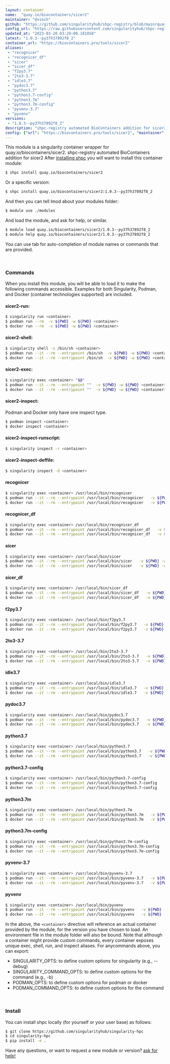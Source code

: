 ```yaml
---
layout: container
name:  "quay.io/biocontainers/sicer2"
maintainer: "@vsoch"
github: "https://github.com/singularityhub/shpc-registry/blob/main/quay.io/biocontainers/sicer2/container.yaml"
config_url: "https://raw.githubusercontent.com/singularityhub/shpc-registry/main/quay.io/biocontainers/sicer2/container.yaml"
updated_at: "2023-03-20 03:29:00.181058"
latest: "1.0.3--py37h37892f8_2"
container_url: "https://biocontainers.pro/tools/sicer2"
aliases:
 - "recognicer"
 - "recognicer_df"
 - "sicer"
 - "sicer_df"
 - "f2py3.7"
 - "2to3-3.7"
 - "idle3.7"
 - "pydoc3.7"
 - "python3.7"
 - "python3.7-config"
 - "python3.7m"
 - "python3.7m-config"
 - "pyvenv-3.7"
 - "pyvenv"
versions:
 - "1.0.3--py37h37892f8_2"
description: "shpc-registry automated BioContainers addition for sicer2"
config: {"url": "https://biocontainers.pro/tools/sicer2", "maintainer": "@vsoch", "description": "shpc-registry automated BioContainers addition for sicer2", "latest": {"1.0.3--py37h37892f8_2": "sha256:d5e957a3d4b01a6cbe55117151fbbd664d261524c1f367585b31c1123980cf9f"}, "tags": {"1.0.3--py37h37892f8_2": "sha256:d5e957a3d4b01a6cbe55117151fbbd664d261524c1f367585b31c1123980cf9f"}, "docker": "quay.io/biocontainers/sicer2", "aliases": {"recognicer": "/usr/local/bin/recognicer", "recognicer_df": "/usr/local/bin/recognicer_df", "sicer": "/usr/local/bin/sicer", "sicer_df": "/usr/local/bin/sicer_df", "f2py3.7": "/usr/local/bin/f2py3.7", "2to3-3.7": "/usr/local/bin/2to3-3.7", "idle3.7": "/usr/local/bin/idle3.7", "pydoc3.7": "/usr/local/bin/pydoc3.7", "python3.7": "/usr/local/bin/python3.7", "python3.7-config": "/usr/local/bin/python3.7-config", "python3.7m": "/usr/local/bin/python3.7m", "python3.7m-config": "/usr/local/bin/python3.7m-config", "pyvenv-3.7": "/usr/local/bin/pyvenv-3.7", "pyvenv": "/usr/local/bin/pyvenv"}}
---
```


This module is a singularity container wrapper for quay.io/biocontainers/sicer2.
shpc-registry automated BioContainers addition for sicer2
After [installing shpc](#install) you will want to install this container module:


```bash
$ shpc install quay.io/biocontainers/sicer2
```

Or a specific version:

```bash
$ shpc install quay.io/biocontainers/sicer2:1.0.3--py37h37892f8_2
```

And then you can tell lmod about your modules folder:

```bash
$ module use ./modules
```

And load the module, and ask for help, or similar.

```bash
$ module load quay.io/biocontainers/sicer2/1.0.3--py37h37892f8_2
$ module help quay.io/biocontainers/sicer2/1.0.3--py37h37892f8_2
```

You can use tab for auto-completion of module names or commands that are provided.

<br>

### Commands

When you install this module, you will be able to load it to make the following commands accessible.
Examples for both Singularity, Podman, and Docker (container technologies supported) are included.

#### sicer2-run:

```bash
$ singularity run <container>
$ podman run --rm  -v ${PWD} -w ${PWD} <container>
$ docker run --rm  -v ${PWD} -w ${PWD} <container>
```

#### sicer2-shell:

```bash
$ singularity shell -s /bin/sh <container>
$ podman run --it --rm --entrypoint /bin/sh  -v ${PWD} -w ${PWD} <container>
$ docker run --it --rm --entrypoint /bin/sh  -v ${PWD} -w ${PWD} <container>
```

#### sicer2-exec:

```bash
$ singularity exec <container> "$@"
$ podman run --it --rm --entrypoint ""  -v ${PWD} -w ${PWD} <container> "$@"
$ docker run --it --rm --entrypoint ""  -v ${PWD} -w ${PWD} <container> "$@"
```

#### sicer2-inspect:

Podman and Docker only have one inspect type.

```bash
$ podman inspect <container>
$ docker inspect <container>
```

#### sicer2-inspect-runscript:

```bash
$ singularity inspect -r <container>
```

#### sicer2-inspect-deffile:

```bash
$ singularity inspect -d <container>
```


#### recognicer

```bash
$ singularity exec <container> /usr/local/bin/recognicer
$ podman run --it --rm --entrypoint /usr/local/bin/recognicer   -v ${PWD} -w ${PWD} <container> -c " $@"
$ docker run --it --rm --entrypoint /usr/local/bin/recognicer   -v ${PWD} -w ${PWD} <container> -c " $@"
```


#### recognicer_df

```bash
$ singularity exec <container> /usr/local/bin/recognicer_df
$ podman run --it --rm --entrypoint /usr/local/bin/recognicer_df   -v ${PWD} -w ${PWD} <container> -c " $@"
$ docker run --it --rm --entrypoint /usr/local/bin/recognicer_df   -v ${PWD} -w ${PWD} <container> -c " $@"
```


#### sicer

```bash
$ singularity exec <container> /usr/local/bin/sicer
$ podman run --it --rm --entrypoint /usr/local/bin/sicer   -v ${PWD} -w ${PWD} <container> -c " $@"
$ docker run --it --rm --entrypoint /usr/local/bin/sicer   -v ${PWD} -w ${PWD} <container> -c " $@"
```


#### sicer_df

```bash
$ singularity exec <container> /usr/local/bin/sicer_df
$ podman run --it --rm --entrypoint /usr/local/bin/sicer_df   -v ${PWD} -w ${PWD} <container> -c " $@"
$ docker run --it --rm --entrypoint /usr/local/bin/sicer_df   -v ${PWD} -w ${PWD} <container> -c " $@"
```


#### f2py3.7

```bash
$ singularity exec <container> /usr/local/bin/f2py3.7
$ podman run --it --rm --entrypoint /usr/local/bin/f2py3.7   -v ${PWD} -w ${PWD} <container> -c " $@"
$ docker run --it --rm --entrypoint /usr/local/bin/f2py3.7   -v ${PWD} -w ${PWD} <container> -c " $@"
```


#### 2to3-3.7

```bash
$ singularity exec <container> /usr/local/bin/2to3-3.7
$ podman run --it --rm --entrypoint /usr/local/bin/2to3-3.7   -v ${PWD} -w ${PWD} <container> -c " $@"
$ docker run --it --rm --entrypoint /usr/local/bin/2to3-3.7   -v ${PWD} -w ${PWD} <container> -c " $@"
```


#### idle3.7

```bash
$ singularity exec <container> /usr/local/bin/idle3.7
$ podman run --it --rm --entrypoint /usr/local/bin/idle3.7   -v ${PWD} -w ${PWD} <container> -c " $@"
$ docker run --it --rm --entrypoint /usr/local/bin/idle3.7   -v ${PWD} -w ${PWD} <container> -c " $@"
```


#### pydoc3.7

```bash
$ singularity exec <container> /usr/local/bin/pydoc3.7
$ podman run --it --rm --entrypoint /usr/local/bin/pydoc3.7   -v ${PWD} -w ${PWD} <container> -c " $@"
$ docker run --it --rm --entrypoint /usr/local/bin/pydoc3.7   -v ${PWD} -w ${PWD} <container> -c " $@"
```


#### python3.7

```bash
$ singularity exec <container> /usr/local/bin/python3.7
$ podman run --it --rm --entrypoint /usr/local/bin/python3.7   -v ${PWD} -w ${PWD} <container> -c " $@"
$ docker run --it --rm --entrypoint /usr/local/bin/python3.7   -v ${PWD} -w ${PWD} <container> -c " $@"
```


#### python3.7-config

```bash
$ singularity exec <container> /usr/local/bin/python3.7-config
$ podman run --it --rm --entrypoint /usr/local/bin/python3.7-config   -v ${PWD} -w ${PWD} <container> -c " $@"
$ docker run --it --rm --entrypoint /usr/local/bin/python3.7-config   -v ${PWD} -w ${PWD} <container> -c " $@"
```


#### python3.7m

```bash
$ singularity exec <container> /usr/local/bin/python3.7m
$ podman run --it --rm --entrypoint /usr/local/bin/python3.7m   -v ${PWD} -w ${PWD} <container> -c " $@"
$ docker run --it --rm --entrypoint /usr/local/bin/python3.7m   -v ${PWD} -w ${PWD} <container> -c " $@"
```


#### python3.7m-config

```bash
$ singularity exec <container> /usr/local/bin/python3.7m-config
$ podman run --it --rm --entrypoint /usr/local/bin/python3.7m-config   -v ${PWD} -w ${PWD} <container> -c " $@"
$ docker run --it --rm --entrypoint /usr/local/bin/python3.7m-config   -v ${PWD} -w ${PWD} <container> -c " $@"
```


#### pyvenv-3.7

```bash
$ singularity exec <container> /usr/local/bin/pyvenv-3.7
$ podman run --it --rm --entrypoint /usr/local/bin/pyvenv-3.7   -v ${PWD} -w ${PWD} <container> -c " $@"
$ docker run --it --rm --entrypoint /usr/local/bin/pyvenv-3.7   -v ${PWD} -w ${PWD} <container> -c " $@"
```


#### pyvenv

```bash
$ singularity exec <container> /usr/local/bin/pyvenv
$ podman run --it --rm --entrypoint /usr/local/bin/pyvenv   -v ${PWD} -w ${PWD} <container> -c " $@"
$ docker run --it --rm --entrypoint /usr/local/bin/pyvenv   -v ${PWD} -w ${PWD} <container> -c " $@"
```



In the above, the `<container>` directive will reference an actual container provided
by the module, for the version you have chosen to load. An environment file in the
module folder will also be bound. Note that although a container
might provide custom commands, every container exposes unique exec, shell, run, and
inspect aliases. For anycommands above, you can export:

 - SINGULARITY_OPTS: to define custom options for singularity (e.g., --debug)
 - SINGULARITY_COMMAND_OPTS: to define custom options for the command (e.g., -b)
 - PODMAN_OPTS: to define custom options for podman or docker
 - PODMAN_COMMAND_OPTS: to define custom options for the command

<br>

### Install

You can install shpc locally (for yourself or your user base) as follows:

```bash
$ git clone https://github.com/singularityhub/singularity-hpc
$ cd singularity-hpc
$ pip install -e .
```

Have any questions, or want to request a new module or version? [ask for help!](https://github.com/singularityhub/singularity-hpc/issues)